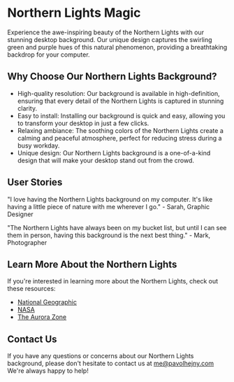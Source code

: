 <!--font:Open Sans-->

# Northern Lights Magic

Experience the awe-inspiring beauty of the Northern Lights with our stunning desktop background. Our unique design captures the swirling green and purple hues of this natural phenomenon, providing a breathtaking backdrop for your computer.

## Why Choose Our Northern Lights Background?

-   High-quality resolution: Our background is available in high-definition, ensuring that every detail of the Northern Lights is captured in stunning clarity.
-   Easy to install: Installing our background is quick and easy, allowing you to transform your desktop in just a few clicks.
-   Relaxing ambiance: The soothing colors of the Northern Lights create a calming and peaceful atmosphere, perfect for reducing stress during a busy workday.
-   Unique design: Our Northern Lights background is a one-of-a-kind design that will make your desktop stand out from the crowd.

## User Stories

"I love having the Northern Lights background on my computer. It's like having a little piece of nature with me wherever I go." - Sarah, Graphic Designer

"The Northern Lights have always been on my bucket list, but until I can see them in person, having this background is the next best thing." - Mark, Photographer

## Learn More About the Northern Lights

If you're interested in learning more about the Northern Lights, check out these resources:

-   [National Geographic](#)
-   [NASA](#)
-   [The Aurora Zone](#)

## Contact Us

If you have any questions or concerns about our Northern Lights background, please don't hesitate to contact us at me@pavolhejny.com We're always happy to help!

<!--

Write me content for website with wallpaper which alt text is:

"A photograph of the Northern Lights, with the green and purple hues swirling in the night sky."

The name/title of the page should not be 1:1 copy of the alt text but rather a real content of the website which is using this wallpaper.

- Use markdown format
- Start with heading
- Heading should be short and concise
- The content should look like a real website
- The website should not be about the wallpaper, wallpaper is just a related background
- Heading should be contain work "wallpaper" or "background"
- Include real sections like references, contact, user stories, etc. use things relevant to the page purpose.
- Feel free to use structure like headings, bullets, numbering, blockquotes, paragraphs, horizontal lines, etc.
- You can use formatting like bold or _italic_
- You can include UTF-8 emojis
- Links should be only #hash anchors (and you can refer to the document itself)
- Do not include images


---


# Aurora Borealis Wallpaper for Your Desktop

Transform your desktop with the mesmerizing beauty of the Northern Lights. Our Aurora Borealis wallpaper captures the stunning green and purple hues swirling in the night sky, creating a breathtaking backdrop for your computer.

## Why Choose Our Aurora Borealis Wallpaper?

- High-quality resolution: Our wallpaper is available in high-definition, ensuring that every detail of the Northern Lights is captured in stunning clarity.
- Easy to install: Installing our wallpaper is quick and easy, allowing you to transform your desktop in just a few clicks.
- Unique design: Our Aurora Borealis wallpaper is a one-of-a-kind design that will make your desktop stand out from the crowd.
- Relaxing ambiance: The soothing colors of the Northern Lights create a calming and peaceful atmosphere, perfect for reducing stress during a busy workday.

## User Stories

"I love looking at my desktop background and feeling like I'm transported to a different world. The Aurora Borealis wallpaper does just that - it's like having a little piece of nature right on my computer." - Sarah, Graphic Designer

"I've always been fascinated by the Northern Lights, but I've never had the chance to see them in person. Having the Aurora Borealis wallpaper on my desktop makes me feel like I'm experiencing a small part of their magic every day." - Mark, Photographer

## References

For more information on the Northern Lights, check out these resources:

- [National Geographic](#)
- [NASA](#)
- [The Aurora Zone](#)

## Contact Us

If you have any questions or concerns about our Aurora Borealis wallpaper, please don't hesitate to contact us at me@pavolhejny.com We're always happy to help!


---


Heading should not include word "wallpaper". The website should not be about the wallpaper itself, wallpaper is just a related background, rewrite whole content.


---


# Discover the Magic of the Northern Lights

Experience the awe-inspiring beauty of the Northern Lights with our stunning desktop background. Our unique design captures the swirling green and purple hues of this natural phenomenon, providing a breathtaking backdrop for your computer.

## Why Choose Our Northern Lights Background?

- High-quality resolution: Our background is available in high-definition, ensuring that every detail of the Northern Lights is captured in stunning clarity.
- Easy to install: Installing our background is quick and easy, allowing you to transform your desktop in just a few clicks.
- Relaxing ambiance: The soothing colors of the Northern Lights create a calming and peaceful atmosphere, perfect for reducing stress during a busy workday.
- Unique design: Our Northern Lights background is a one-of-a-kind design that will make your desktop stand out from the crowd.

## User Stories

"I love having the Northern Lights background on my computer. It's like having a little piece of nature with me wherever I go." - Sarah, Graphic Designer

"The Northern Lights have always been on my bucket list, but until I can see them in person, having this background is the next best thing." - Mark, Photographer

## Learn More About the Northern Lights

If you're interested in learning more about the Northern Lights, check out these resources:

- [National Geographic](#)
- [NASA](#)
- [The Aurora Zone](#)

## Contact Us

If you have any questions or concerns about our Northern Lights background, please don't hesitate to contact us at me@pavolhejny.com We're always happy to help!

-->
